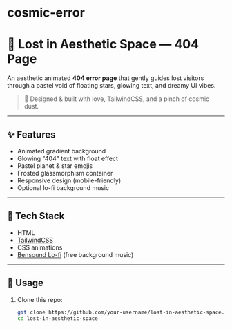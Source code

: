 # cosmic-error

# 🌌 Lost in Aesthetic Space — 404 Page

An aesthetic animated **404 error page** that gently guides lost visitors through a pastel void of floating stars, glowing text, and dreamy UI vibes.

> 💜 Designed & built with love, TailwindCSS, and a pinch of cosmic dust.

---

## ✨ Features

- Animated gradient background
- Glowing "404" text with float effect
- Pastel planet & star emojis
- Frosted glassmorphism container
- Responsive design (mobile-friendly)
- Optional lo-fi background music

---

## 🔧 Tech Stack

- HTML
- [TailwindCSS](https://tailwindcss.com/)
- CSS animations
- [Bensound Lo-fi](https://www.bensound.com/) (free background music)

---

## 🚀 Usage

1. Clone this repo:
   ```bash
   git clone https://github.com/your-username/lost-in-aesthetic-space.git
   cd lost-in-aesthetic-space
